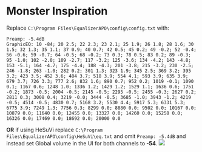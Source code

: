 # Monster Inspiration
Replace `C:\Program Files\EqualizerAPO\config\config.txt` with:
```
Preamp: -5.4dB
GraphicEQ: 10 -84; 20 2.5; 22 2.3; 23 2.1; 25 1.9; 26 1.8; 28 1.6; 30 1.5; 32 1.3; 35 1.1; 37 0.9; 40 0.7; 42 0.5; 45 0.2; 49 -0.2; 52 -0.4; 56 -0.6; 59 -0.7; 64 -0.5; 68 -0.2; 73 0.3; 78 0.5; 83 0.2; 89 -0.3; 95 -1.0; 102 -2.0; 109 -2.7; 117 -3.2; 125 -3.6; 134 -4.2; 143 -4.8; 153 -5.1; 164 -4.7; 175 -4.4; 188 -4.3; 201 -3.8; 215 -3.2; 230 -2.5; 246 -1.8; 263 -1.0; 282 0.2; 301 1.3; 323 1.9; 345 2.5; 369 3.2; 395 3.2; 423 3.5; 452 3.6; 484 3.7; 518 3.9; 554 4.1; 593 3.9; 635 3.9; 679 3.7; 726 3.3; 777 2.6; 832 1.6; 890 0.7; 952 0.2; 1019 -0.1; 1090 0.1; 1167 0.6; 1248 1.0; 1336 1.2; 1429 1.2; 1529 1.1; 1636 0.6; 1751 -0.2; 1873 -0.5; 2004 -0.5; 2145 -0.5; 2295 -0.5; 2455 -0.3; 2627 0.2; 2811 0.3; 3008 0.4; 3219 -0.0; 3444 -0.5; 3685 -1.0; 3943 -1.2; 4219 -0.5; 4514 -0.5; 4830 0.7; 5168 3.2; 5530 4.4; 5917 5.3; 6331 5.3; 6775 3.9; 7249 1.3; 7756 0.3; 8299 0.0; 8880 0.0; 9502 0.0; 10167 0.0; 10879 0.0; 11640 0.0; 12455 0.0; 13327 0.0; 14260 0.0; 15258 0.0; 16326 0.0; 17469 0.0; 18692 0.0; 20000 0.0
```
**OR** if using HeSuVi replace `C:\Program Files\EqualizerAPO\config\HeSuVi\eq.txt` and omit `Preamp: -5.4dB` and instead set Global volume in the UI for both channels to **-54**.
![](https://raw.githubusercontent.com/jaakkopasanen/AutoEq/master/results/Sonoma%20Model%20One/innerfidelity/onear/Monster%20Inspiration/Monster%20Inspiration.png)